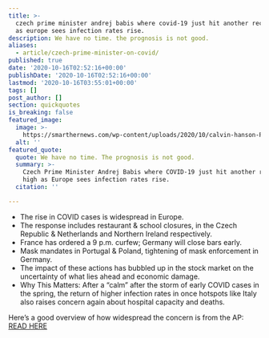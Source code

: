 ```yaml
---
title: >-
  czech prime minister andrej babis where covid-19 just hit another record high
  as europe sees infection rates rise.
description: We have no time. the prognosis is not good.
aliases:
  - article/czech-prime-minister-on-covid/
published: true
date: '2020-10-16T02:52:16+00:00'
publishDate: '2020-10-16T02:52:16+00:00'
lastmod: '2020-10-16T03:55:01+00:00'
tags: []
post_author: []
section: quickquotes
is_breaking: false
featured_image:
  image: >-
    https://smarthernews.com/wp-content/uploads/2020/10/calvin-hanson-POqJeWrVfnU-unsplash-1024x683.jpg
  alt: ''
featured_quote:
  quote: We have no time. The prognosis is not good.
  summary: >-
    Czech Prime Minister Andrej Babis where COVID-19 just hit another record
    high as Europe sees infection rates rise.
  citation: ''

---
```

*   The rise in COVID cases is widespread in Europe.
*   The response includes restaurant & school closures, in the Czech Republic & Netherlands and Northern Ireland respectively.
*   France has ordered a 9 p.m. curfew; Germany will close bars early.
*   Mask mandates in Portugal & Poland, tightening of mask enforcement in Germany.
*   The impact of these actions has bubbled up in the stock market on the uncertainty of what lies ahead and economic damage.
*   Why This Matters: After a “calm” after the storm of early COVID cases in the spring, the return of higher infection rates in once hotspots like Italy also raises concern again about hospital capacity and deaths.

Here’s a good overview of how widespread the concern is from the AP: [READ HERE](\"https://apnews.com/article/virus-outbreak-netherlands-italy-france-czech-republic-987993953a51f39a861c0f481c0e38f8\")